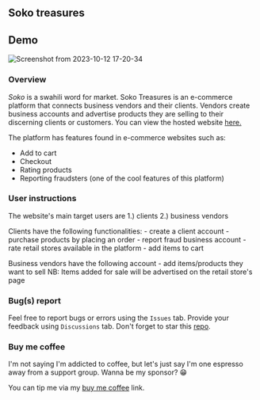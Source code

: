 ## Soko treasures

## Demo
![Screenshot from 2023-10-12 17-20-34](https://github.com/morikeli/soko-kubwa/assets/78599959/409ee1d4-c974-492d-a4fa-1e279dc17f44)

### Overview
*Soko* is a swahili word for market. Soko Treasures is an e-commerce platform that connects business vendors and their clients. Vendors create business accounts and advertise products they are selling to their discerning clients or customers. You can view the hosted website [here.](https://soko-rebd.onrender.com/index/)

The platform has features found in e-commerce websites such as:
  - Add to cart
  - Checkout
  - Rating products
  - Reporting fraudsters (one of the cool features of this platform)


### User instructions
  The website's main target users are
    1.) clients
    2.) business vendors

  Clients have the following functionalities:
    - create a client account
    - purchase products by placing an order
    - report fraud business account
    - rate retail stores available in the platform
    - add items to cart

  Business vendors have the following account
    - add items/products they want to sell
    NB: Items added for sale will be advertised on the retail store's page


### Bug(s) report
  Feel free to report bugs or errors using the `Issues` tab. Provide your feedback using `Discussions` tab. Don't forget to star this [repo](https://github.com/morikeli/soko-treasures/).

### Buy me coffee
  I'm not saying I'm addicted to coffee, but let's just say I'm one espresso away from a support group. Wanna be my sponsor? 😁
  
  You can tip me via my [buy me coffee](https://www.buymeacoffee.com/keli.io) link.
